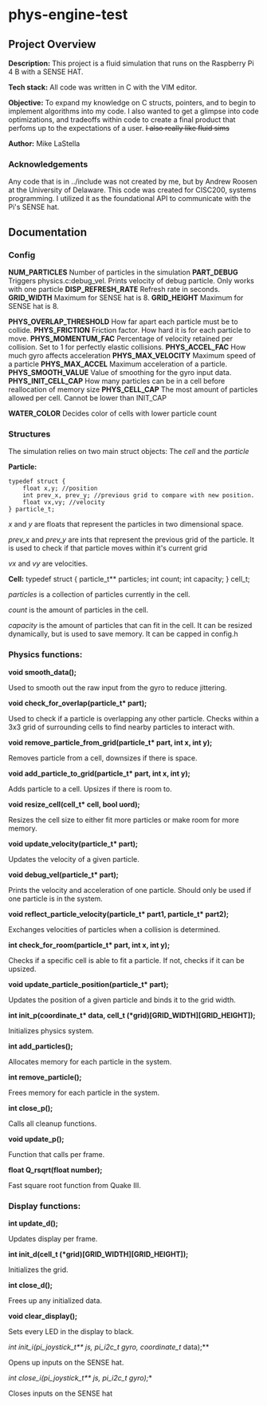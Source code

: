 # phys-engine-test

## Project Overview

**Description:** This project is a fluid simulation that runs on the Raspberry Pi 4 B with a SENSE HAT. 

**Tech stack:** All code was written in C with the VIM editor.

**Objective:** To expand my knowledge on C structs, pointers, and to begin to implement algorithms into my code. I also wanted to get a glimpse into code optimizations, and tradeoffs within code to create a final product that perfoms up to the expectations of a user. ~~I also really like fluid sims~~

**Author:** Mike LaStella

### Acknowledgements

Any code that is in ../include was not created by me, but by Andrew Roosen at the University of Delaware. This code was created for CISC200, systems programming. I utilized it as the foundational API to communicate with the Pi's SENSE hat.

## Documentation
 
### Config

**NUM_PARTICLES** Number of particles in the simulation
**PART_DEBUG** Triggers physics.c:debug_vel. Prints velocity of debug particle. Only works with one particle
**DISP_REFRESH_RATE** Refresh rate in seconds.
**GRID_WIDTH** Maximum for SENSE hat is 8.
**GRID_HEIGHT** Maximum for SENSE hat is 8.

**PHYS_OVERLAP_THRESHOLD** How far apart each particle must be to collide.
**PHYS_FRICTION** Friction factor. How hard it is for each particle to move.
**PHYS_MOMENTUM_FAC** Percentage of velocity retained per collision. Set to 1 for perfectly elastic collisions.
**PHYS_ACCEL_FAC** How much gyro affects acceleration
**PHYS_MAX_VELOCITY** Maximum speed of a particle
**PHYS_MAX_ACCEL** Maximum acceleration of a particle.
**PHYS_SMOOTH_VALUE** Value of smoothing for the gyro input data.
**PHYS_INIT_CELL_CAP** How many particles can be in a cell before reallocation of memory size
**PHYS_CELL_CAP** The most amount of particles allowed per cell. Cannot be lower than INIT_CAP

**WATER_COLOR** Decides color of cells with lower particle count


### Structures

The simulation relies on two main struct objects: The *cell* and the *particle*

**Particle:**
```
typedef struct {
	float x,y; //position
	int prev_x, prev_y; //previous grid to compare with new position.
	float vx,vy; //velocity
} particle_t;
```
*x* and *y* are floats that represent the particles in two dimensional space. 

*prev_x* and *prev_y* are ints that represent the previous grid of the particle. It is used to check if that particle moves within it's current grid

*vx* and *vy* are velocities.

**Cell:** typedef struct {
	particle_t** particles;
	int count;
	int capacity;
} cell_t;

*particles* is a collection of particles currently in the cell.

*count* is the amount of particles in the cell.

*capacity* is the amount of particles that can fit in the cell. It can be resized dynamically, but is used to save memory. It can be capped in config.h

### Physics functions:

**void smooth_data();** 

Used to smooth out the raw input from the gyro to reduce jittering.

**void check_for_overlap(particle_t\* part);** 

Used to check if a particle is overlapping any other particle. Checks within a 3x3 grid of surrounding cells to find nearby particles to interact with.

**void remove_particle_from_grid(particle_t\* part, int x, int y);**

Removes particle from a cell, downsizes if there is space.

**void add_particle_to_grid(particle_t\* part, int x, int y);**

Adds particle to a cell. Upsizes if there is room to.

**void resize_cell(cell_t\* cell, bool uord);**

Resizes the cell size to either fit more particles or make room for more memory.
 
**void update_velocity(particle_t\* part);**

Updates the velocity of a given particle.

**void debug_vel(particle_t\* part);**

Prints the velocity and acceleration of one particle. Should only be used if one particle is in the system.

**void reflect_particle_velocity(particle_t\* part1, particle_t\* part2);**

Exchanges velocities of particles when a collision is determined.

**int check_for_room(particle_t\* part, int x, int y);**

Checks if a specific cell is able to fit a particle. If not, checks if it can be upsized.

**void update_particle_position(particle_t\* part);**

Updates the position of a given particle and binds it to the grid width.

**int init_p(coordinate_t\* data, cell_t (\*grid)[GRID_WIDTH][GRID_HEIGHT]);**

Initializes physics system.

**int add_particles();**

Allocates memory for each particle in the system.

**int remove_particle();**

Frees memory for each particle in the system.

**int close_p();**

Calls all cleanup functions.

**void update_p();**

Function that calls per frame.

**float Q_rsqrt(float number);**

Fast square root function from Quake III.

### Display functions:

**int update_d();**

Updates display per frame.

**int init_d(cell_t (\*grid)[GRID_WIDTH][GRID_HEIGHT]);**

Initializes the grid.

**int close_d();**

Frees up any initialized data.

**void clear_display();**

Sets every LED in the display to black.

**int init_i(pi_joystick_t\*\* js, pi_i2c_t* gyro, coordinate_t* data);**

Opens up inputs on the SENSE hat.

**int close_i(pi_joystick_t\*\* js, pi_i2c_t* gyro);**

Closes inputs on the SENSE hat